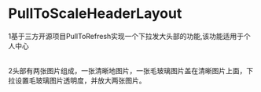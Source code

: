 # PullToScaleHeaderLayout

1基于三方开源项目PullToRefresh实现一个下拉发大头部的功能,该功能适用于个人中心

<br/>
2头部有两张图片组成，一张清晰地图片，一张毛玻璃图片盖在清晰图片上面，下拉设置毛玻璃图片透明度，并放大两张图片。
